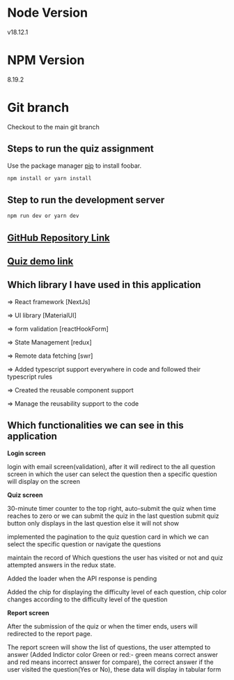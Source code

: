 # Node Version

v18.12.1

# NPM Version

8.19.2

# Git branch
Checkout to the main git branch

## Steps to run the quiz assignment

Use the package manager [pip](https://pip.pypa.io/en/stable/) to install foobar.

```bash
npm install or yarn install
```

## Step to run the development server

```bash
npm run dev or yarn dev
```
## [GitHub Repository Link](https://github.com/vishalanand1997/quiz-assignment.git)
## [Quiz demo link ](https://quiz-assignment-tan.vercel.app/)
## Which library I have used in this application

=> React framework [NextJs]

=> UI library [MaterialUI]

=> form validation [reactHookForm]

=> State Management [redux]

=> Remote data fetching [swr]

=> Added typescript support everywhere in code and followed their typescript rules

=> Created the reusable component support

=> Manage the reusability support to the code


## Which functionalities we can see in this application

**Login screen**

login with email screen(validation), after it will redirect to the all question screen in which the user can select the question then a specific question will display on the screen

**Quiz screen**

30-minute timer counter to the top right, auto-submit the quiz when time reaches to zero or we can submit the quiz in the last question submit quiz button only displays in the last question else it will not show

implemented the pagination to the quiz question card in which we can select the specific question or navigate the questions

maintain the record of Which questions the user has visited or not and quiz attempted answers in the redux state.

Added the loader when the API response is pending

Added the chip for displaying the difficulty level of each question, chip color changes according to the difficulty level of the question 

**Report screen**

After the submission of the quiz or when the timer ends, users will redirected to the report page.

The report screen will show the list of questions, the user attempted to answer (Added Indictor color Green or red:- green means correct answer and red means incorrect answer for compare), the correct answer if the user visited the question(Yes or No), these data will display in tabular form 
